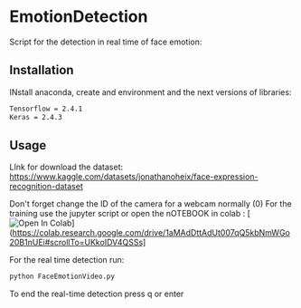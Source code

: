 # EmotionDetection

Script for the detection in real time of face emotion:
## Installation
INstall anaconda, create and environment  and the next versions of libraries:
```bash
Tensorflow = 2.4.1
Keras = 2.4.3 
```

## Usage
LInk for download the dataset: https://www.kaggle.com/datasets/jonathanoheix/face-expression-recognition-dataset

Don't forget change the ID of the camera for a webcam normally (0)
For the training use the jupyter script or open the nOTEBOOK in colab : [![Open In Colab](https://colab.research.google.com/assets/colab-badge.svg)](https://colab.research.google.com/drive/1aMAdDttAdUt007qQ5kbNmWGo20B1nUEi#scrollTo=UKkoIDV4QSSs]

For the real time detection run:
```bash
python FaceEmotionVideo.py
```
To end the real-time detection press q or enter
